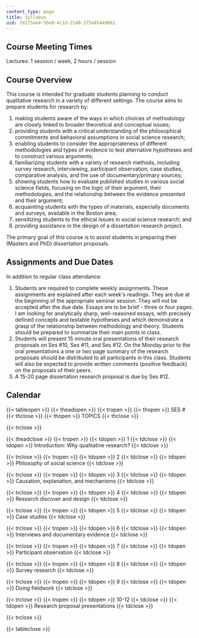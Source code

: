```yaml
---
content_type: page
title: Syllabus
uid: 7d175ae4-5be0-4c1d-2140-275485449681
---
```


Course Meeting Times
--------------------

Lectures: 1 session / week, 2 hours / session

Course Overview
---------------

This course is intended for graduate students planning to conduct qualitative research in a variety of different settings. The course aims to prepare students for research by:

1.  making students aware of the ways in which choices of methodology are closely linked to broader theoretical and conceptual issues;
2.  providing students with a critical understanding of the philosophical commitments and behavioral assumptions in social science research;
3.  enabling students to consider the appropriateness of different methodologies and types of evidence to test alternative hypotheses and to construct various arguments;
4.  familiarizing students with a variety of research methods, including survey research, interviewing, participant observation, case studies, comparative analysis, and the use of documentary/primary sources;
5.  showing students how to evaluate published studies in various social science fields, focusing on the logic of their argument, their methodologies, and the relationship between the evidence presented and their argument;
6.  acquainting students with the types of materials, especially documents and surveys, available in the Boston area;
7.  sensitizing students to the ethical issues in social science research; and
8.  providing assistance in the design of a dissertation research project.

The primary goal of this course is to assist students in preparing their (Masters and PhD) dissertation proposals.

Assignments and Due Dates
-------------------------

In addition to regular class attendance:

1.  Students are required to complete weekly assignments. These assignments are explained after each week's readings. They are due at the beginning of the appropriate seminar session. They will not be accepted after the due date. Essays are to be brief - three or four pages. I am looking for analytically sharp, well-reasoned essays, with precisely defined concepts and testable hypotheses and which demonstrate a grasp of the relationship between methodology and theory. Students should be prepared to summarize their main points in class.
2.  Students will present 15 minute oral presentations of their research proposals on Ses #10, Ses #11, and Ses #12. On the Monday prior to the oral presentations a one or two page summary of the research proposals should be distributed to all participants in this class. Students will also be expected to provide written comments (positive feedback) on the proposals of their peers.
3.  A 15-20 page dissertation research proposal is due by Ses #12.

Calendar
--------

{{< tableopen >}}
{{< theadopen >}}
{{< tropen >}}
{{< thopen >}}
SES #
{{< thclose >}}
{{< thopen >}}
TOPICS
{{< thclose >}}

{{< trclose >}}

{{< theadclose >}}
{{< tropen >}}
{{< tdopen >}}
1
{{< tdclose >}}
{{< tdopen >}}
Introduction: Why qualitative research?
{{< tdclose >}}

{{< trclose >}}
{{< tropen >}}
{{< tdopen >}}
2
{{< tdclose >}}
{{< tdopen >}}
Philosophy of social science
{{< tdclose >}}

{{< trclose >}}
{{< tropen >}}
{{< tdopen >}}
3
{{< tdclose >}}
{{< tdopen >}}
Causation, explanation, and mechanisms
{{< tdclose >}}

{{< trclose >}}
{{< tropen >}}
{{< tdopen >}}
4
{{< tdclose >}}
{{< tdopen >}}
Research discover and design
{{< tdclose >}}

{{< trclose >}}
{{< tropen >}}
{{< tdopen >}}
5
{{< tdclose >}}
{{< tdopen >}}
Case studies
{{< tdclose >}}

{{< trclose >}}
{{< tropen >}}
{{< tdopen >}}
6
{{< tdclose >}}
{{< tdopen >}}
Interviews and documentary evidence
{{< tdclose >}}

{{< trclose >}}
{{< tropen >}}
{{< tdopen >}}
7
{{< tdclose >}}
{{< tdopen >}}
Participant observation
{{< tdclose >}}

{{< trclose >}}
{{< tropen >}}
{{< tdopen >}}
8
{{< tdclose >}}
{{< tdopen >}}
Survey research
{{< tdclose >}}

{{< trclose >}}
{{< tropen >}}
{{< tdopen >}}
9
{{< tdclose >}}
{{< tdopen >}}
Doing fieldwork
{{< tdclose >}}

{{< trclose >}}
{{< tropen >}}
{{< tdopen >}}
10-12
{{< tdclose >}}
{{< tdopen >}}
Research proposal presentations
{{< tdclose >}}

{{< trclose >}}

{{< tableclose >}}